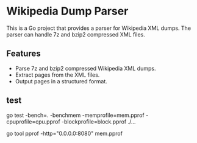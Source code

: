 # Wikipedia Dump Parser

This is a Go project that provides a parser for Wikipedia XML dumps. The parser can handle 7z and bzip2 compressed XML files.

## Features

- Parse 7z and bzip2 compressed Wikipedia XML dumps.
- Extract pages from the XML files.
- Output pages in a structured format.


## test

 go test -bench=. -benchmem -memprofile=mem.pprof -cpuprofile=cpu.pprof -blockprofile=block.pprof ./...

 go tool pprof -http="0.0.0.0:8080" mem.pprof  